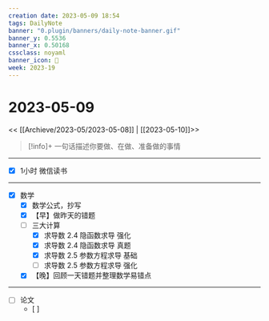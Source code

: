 ```yaml
---
creation date: 2023-05-09 18:54
tags: DailyNote
banner: "0.plugin/banners/daily-note-banner.gif"
banner_y: 0.5536
banner_x: 0.50168
cssclass: noyaml
banner_icon: 💌
week: 2023-19
---
```


# 2023-05-09

<< [[Archieve/2023-05/2023-05-08]] | [[2023-05-10]]>>


> [!info]+ 一句话描述你要做、在做、准备做的事情
> 

---

- [x] 1小时 微信读书

---

- [x] 数学
	- [x] 数学公式，抄写
	- [x] 【早】做昨天的错题
	- [ ] 三大计算
		- [x] 求导数 2.4 隐函数求导 强化
		- [x] 求导数 2.4 隐函数求导 真题
		- [x] 求导数 2.5 参数方程求导 基础
		- [ ] 求导数 2.5 参数方程求导 强化
	- [x] 【晚】回顾一天错题并整理数学易错点

---

- [ ] 论文
	- [ ] 